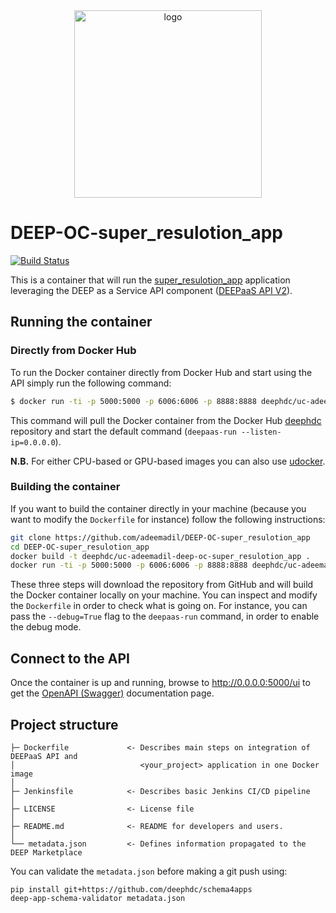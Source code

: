 <div align="center">
<img src="https://marketplace.deep-hybrid-datacloud.eu/images/logo-deep.png" alt="logo" width="300"/>
</div>

# DEEP-OC-super_resulotion_app
[![Build Status](https://jenkins.indigo-datacloud.eu/buildStatus/icon?job=Pipeline-as-code/DEEP-OC-org/UC-adeemadil-DEEP-OC-super_resulotion_app/test)](https://jenkins.indigo-datacloud.eu/job/Pipeline-as-code/job/DEEP-OC-org/job/UC-adeemadil-DEEP-OC-super_resulotion_app/job/test)

This is a container that will run the [super_resulotion_app](https://github.com/adeemadil/super_resulotion_app) application leveraging the DEEP as a Service API component ([DEEPaaS API V2](https://github.com/indigo-dc/DEEPaaS)).

    
## Running the container

### Directly from Docker Hub

To run the Docker container directly from Docker Hub and start using the API simply run the following command:

```bash
$ docker run -ti -p 5000:5000 -p 6006:6006 -p 8888:8888 deephdc/uc-adeemadil-deep-oc-super_resulotion_app
```

This command will pull the Docker container from the Docker Hub [deephdc](https://hub.docker.com/u/deephdc/) repository and start the default command (`deepaas-run --listen-ip=0.0.0.0`).

**N.B.** For either CPU-based or GPU-based images you can also use [udocker](https://github.com/indigo-dc/udocker).

### Building the container

If you want to build the container directly in your machine (because you want to modify the `Dockerfile` for instance) follow the following instructions:
```bash
git clone https://github.com/adeemadil/DEEP-OC-super_resulotion_app
cd DEEP-OC-super_resulotion_app
docker build -t deephdc/uc-adeemadil-deep-oc-super_resulotion_app .
docker run -ti -p 5000:5000 -p 6006:6006 -p 8888:8888 deephdc/uc-adeemadil-deep-oc-super_resulotion_app
```

These three steps will download the repository from GitHub and will build the Docker container locally on your machine. You can inspect and modify the `Dockerfile` in order to check what is going on. For instance, you can pass the `--debug=True` flag to the `deepaas-run` command, in order to enable the debug mode.


## Connect to the API

Once the container is up and running, browse to http://0.0.0.0:5000/ui to get the [OpenAPI (Swagger)](https://www.openapis.org/) documentation page.


## Project structure
```
├─ Dockerfile             <- Describes main steps on integration of DEEPaaS API and
│                            <your_project> application in one Docker image
│
├─ Jenkinsfile            <- Describes basic Jenkins CI/CD pipeline
│
├─ LICENSE                <- License file
│
├─ README.md              <- README for developers and users.
│
└── metadata.json         <- Defines information propagated to the DEEP Marketplace
```

You can validate the `metadata.json` before making a git push using:
```shell
pip install git+https://github.com/deephdc/schema4apps
deep-app-schema-validator metadata.json
```
